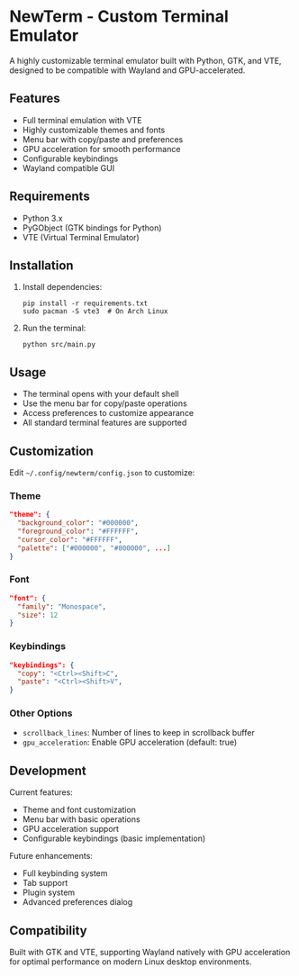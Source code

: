 # NewTerm - Custom Terminal Emulator

A highly customizable terminal emulator built with Python, GTK, and VTE, designed to be compatible with Wayland and GPU-accelerated.

## Features

- Full terminal emulation with VTE
- Highly customizable themes and fonts
- Menu bar with copy/paste and preferences
- GPU acceleration for smooth performance
- Configurable keybindings
- Wayland compatible GUI

## Requirements

- Python 3.x
- PyGObject (GTK bindings for Python)
- VTE (Virtual Terminal Emulator)

## Installation

1. Install dependencies:
   ```
   pip install -r requirements.txt
   sudo pacman -S vte3  # On Arch Linux
   ```

2. Run the terminal:
   ```
   python src/main.py
   ```

## Usage

- The terminal opens with your default shell
- Use the menu bar for copy/paste operations
- Access preferences to customize appearance
- All standard terminal features are supported

## Customization

Edit `~/.config/newterm/config.json` to customize:

### Theme
```json
"theme": {
  "background_color": "#000000",
  "foreground_color": "#FFFFFF",
  "cursor_color": "#FFFFFF",
  "palette": ["#000000", "#800000", ...]
}
```

### Font
```json
"font": {
  "family": "Monospace",
  "size": 12
}
```

### Keybindings
```json
"keybindings": {
  "copy": "<Ctrl><Shift>C",
  "paste": "<Ctrl><Shift>V",
}
```

### Other Options
- `scrollback_lines`: Number of lines to keep in scrollback buffer
- `gpu_acceleration`: Enable GPU acceleration (default: true)

## Development

Current features:
- Theme and font customization
- Menu bar with basic operations
- GPU acceleration support
- Configurable keybindings (basic implementation)

Future enhancements:
- Full keybinding system
- Tab support
- Plugin system
- Advanced preferences dialog

## Compatibility

Built with GTK and VTE, supporting Wayland natively with GPU acceleration for optimal performance on modern Linux desktop environments.
